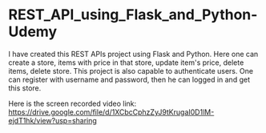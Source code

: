 # REST_API_using_Flask_and_Python-Udemy

I have created this REST APIs project using Flask and Python. Here one can create a store, items with price in that store, update item's price, delete items, delete store.
This project is also capable to authenticate users. One can register with username and password, then he can logged in and get this store. 

Here is the screen recorded video link: https://drive.google.com/file/d/1XCbcCphzZyJ9tKrugaI0D1lM-ejdT1hk/view?usp=sharing 
